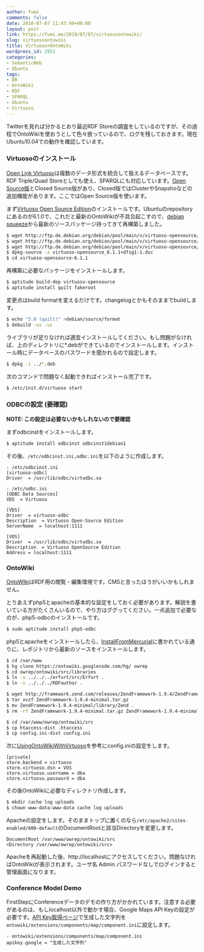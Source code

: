 ```yaml
---
author: fumi
comments: false
date: 2010-07-07 11:47:49+00:00
layout: post
link: https://fumi.me/2010/07/07/virtuosoontowiki/
slug: virtuosoontowiki
title: Virtuoso+OntoWiki
wordpress_id: 2951
categories:
- SemanticWeb
- Ubuntu
tags:
- DB
- OntoWiki
- RDF
- SPARQL
- Ubuntu
- Virtuoso
---
```


Twitterを見れば分かるとおり最近RDF Storeの調査をしているのですが、その過程でOntoWikiを使おうとして色々嵌っているので、ログを残しておきます。現在Ubuntu10.04での動作を確認しています。

### Virtuosoのインストール

[Open Link Virtuoso](http://virtuoso.openlinksw.com/)は複数のデータ形式を統合して扱えるデータベースです。RDF Triple/Quad Storeとしても使え、SPARQLにも対応しています。[Open Source版](http://virtuoso.openlinksw.com/dataspace/dav/wiki/Main/)とClosed Source版があり、Closed版ではClusterやSnapshoなどの追加機能があります。ここではOpen Source版を使います。

まず[Virtuoso Open Source Edition](http://virtuoso.openlinksw.com/dataspace/dav/wiki/Main/)のインストールです。Ubuntuのrepositoryにあるのが6.1.0で、これだと最新のOntoWikiが不具合起こすので、[debian squeeze](http://packages.debian.org/squeeze/virtuoso-opensource
)から最新のソースパッケージ持ってきて再構築しました。


```bash
$ wget http://ftp.de.debian.org/debian/pool/main/v/virtuoso-opensource/virtuoso-opensource_6.1.1+dfsg1-1.dsc
$ wget http://ftp.de.debian.org/debian/pool/main/v/virtuoso-opensource/virtuoso-opensource_6.1.1+dfsg1.orig.tar.gz
$ wget http://ftp.de.debian.org/debian/pool/main/v/virtuoso-opensource/virtuoso-opensource_6.1.1+dfsg1-1.diff.gz
$ dpkg-source -x virtuoso-opensource_6.1.1+dfsg1-1.dsc
$ cd virtuoso-opensource-6.1.1
```

再構築に必要なパッケージをインストールします。

```bash
$ aptitude build-dep virtuoso-opensource
$ aptitude install quilt fakeroot
```

変更点はbuild formatを変えるだけです。changelogとかもそのままでbuildします。

```bash
$ echo "3.0 (quilt)" >debian/source/format
$ debuild -us -uc
```

ライブラリが足りなければ適宜インストールしてください。もし問題がなければ、上のディレクトリに*.debができているのでインストールします。インストール時にデータベースのパスワードを聞かれるので設定します。

```bash
$ dpkg -i ../*.deb
```

次のコマンドで問題なく起動できればインストール完了です。

```bash
$ /etc/init.d/virtuoso start
```

### ODBCの設定 (要確認)

**NOTE: この設定は必要ないかもしれないので要確認**

まずodbcinstをインストールします。

```bash
$ aptitude install odbcinst odbcinst1debian1
```

その後、`/etc/odbcinst.ini,odbc.ini`を以下のように作成します。

```
- /etc/odbcinst.ini
[virtuoso-odbc]
Driver  = /usr/lib/odbc/virtodbc.so

- /etc/odbc.ini
[ODBC Data Sources]
VDS  = Virtuoso

[VDS]
Driver  = virtuoso-odbc
Description  = Virtuoso Open-Source Edition
ServerName  = localhost:1111

[VOS]
Driver  = /usr/lib/odbc/virtodbc.so
Description  = Virtuoso OpenSource Edition
Address = localhost:1111
```

### OntoWiki
[OntoWIki](http://ontowiki.net/)はRDF用の閲覧・編集環境です。CMSと言ったほうがいいかもしれません。

とりあえずphp5とapacheの基本的な設定をしておく必要があります。解説を書いている方がたくさんいるので、やり方はググってください。一点追加で必要なのが、php5-odbcのインストールです。

```bash
$ sudo aptitude install php5-odbc
```

php5とapacheをインストールしたら、[InstallFromMercurial](http://code.google.com/p/ontowiki/wiki/InstallFromMercurial)に書かれている通りに、レポジトリから最新のソースをインストールします。


```bash
$ cd /var/www
$ hg clone https://ontowiki.googlecode.com/hg/ owrep
$ cd owrep/ontowiki/src/libraries
$ ln -s ../../../erfurt/src/Erfurt .
$ ln -s ../../../RDFauthor .

$ wget http://framework.zend.com/releases/ZendFramework-1.9.4/ZendFramework-1.9.4-minimal.tar.gz
$ tar xvzf ZendFramework-1.9.4-minimal.tar.gz
$ mv ZendFramework-1.9.4-minimal/library/Zend .
$ rm -rf ZendFramework-1.9.4-minimal.tar.gz ZendFramework-1.9.4-minimal

$ cd /var/www/owrep/ontowiki/src
$ cp htaccess-dist .htaccess
$ cp config.ini-dist config.ini
```

次に[UsingOntoWikiWithVirtuoso](http://code.google.com/p/ontowiki/wiki/UsingOntoWikiWithVirtuoso)を参考にconfig.iniの設定をします。

```
[private]
store.backend = virtuoso
store.virtuoso.dsn = VOS
store.virtuoso.username = dba
store.virtuoso.password = dba
```

その後OntoWikiに必要なディレクトリ作成します。

```bash
$ mkdir cache log uploads
$ chown www-data:www-data cache log uploads
```

Apacheの設定をします。そのままトップに置くのなら`/etc/apache2/sites-enabled/000-default`のDocumentRootと該当Directoryを変更します。

```
DocumentRoot /var/www/owrep/ontowiki/src
<Directory /var/www/owrep/ontowiki/src>
```

Apacheを再起動した後、http://localhostにアクセスしてください。問題なければOntoWikiが表示されます。ユーザ名 Admin パスワードなしでログインすると管理画面になります。


### Conference Model Demo

FirstStepにConferenceデータのデモの作り方がかかれています。注意する必要があるのは、もしlocalhost以外で動かす場合、Google Maps API Keyの設定が必要です。[API Key取得ページ](http://code.google.com/intl/ja/apis/maps/signup.html)で生成した文字列を`ontowiki/extensions/components/map/component.ini`に設定します。

```    
- ontowiki/extensions/components/map/component.ini
apikey.google = "生成した文字列"
```
